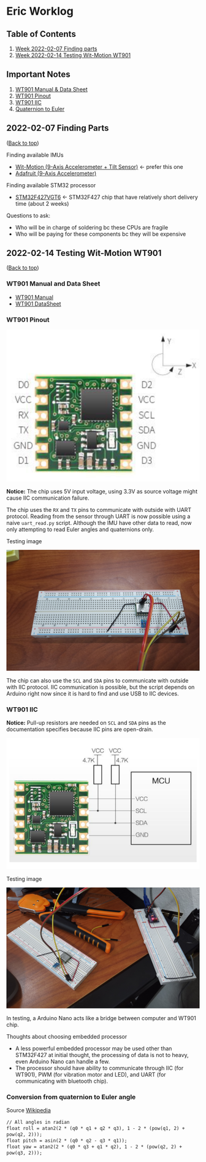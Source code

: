 # Eric Worklog

## Table of Contents

1. [Week 2022-02-07 Finding parts](#2022-02-07-finding-parts)
2. [Week 2022-02-14 Testing Wit-Motion WT901](#2022-02-14-testing-wit-motion-wt901)

## Important Notes

1. [WT901 Manual & Data Sheet](#wt901-manual-and-data-sheet)
2. [WT901 Pinout](#wt901-pinout)
3. [WT901 IIC](#wt901-iic)
4. [Quaternion to Euler](#conversion-from-quaternion-to-euler-angle)

## 2022-02-07 Finding Parts

([Back to top](#eric-worklog))

Finding available IMUs

- [Wit-Motion (9-Axis Accelerometer + Tilt Sensor)](https://www.amazon.com/Accelerometer-Acceleration-Gyroscope-Electronic-Magnetometer/dp/B07GBRTB5K?ref_=ast_sto_dp) <- prefer this one
- [Adafruit (9-Axis Accelerometer)](https://www.amazon.com/Adafruit-Absolute-Orientation-Fusion-Breakout/dp/B017PEIGIG/ref=asc_df_B017PEIGIG/?tag=hyprod-20&linkCode=df0&hvadid=312142335725&hvpos=&hvnetw=g&hvrand=10955145127703543807&hvpone=&hvptwo=&hvqmt=&hvdev=c&hvdvcmdl=&hvlocint=&hvlocphy=9022196&hvtargid=pla-442396583748&psc=1)

Finding available STM32 processor

- [STM32F427VGT6](https://www.aliexpress.com/item/1005003731146258.html?spm=a2g0o.productlist.0.0.6f1e5287woZzTa&algo_pvid=ef53fac1-0262-4ef9-8786-5a33670db49b&aem_p4p_detail=2022020920080515995579616864100133835795&algo_exp_id=ef53fac1-0262-4ef9-8786-5a33670db49b-1&pdp_ext_f=%7B%22sku_id%22%3A%2212000026964346600%22%7D&pdp_pi=-1%3B21.0%3B-1%3B-1%40salePrice%3BUSD%3Bsearch-mainSearch) <- STM32F427 chip that have relatively short delivery time (about 2 weeks)

Questions to ask:

- Who will be in charge of soldering bc these CPUs are fragile
- Who will be paying for these components bc they will be expensive

## 2022-02-14 Testing Wit-Motion WT901

([Back to top](#eric-worklog))

### WT901 Manual and Data Sheet

- [WT901 Manual](https://github.com/WITMOTION/WT901/blob/master/WT901%20Manual.pdf)
- [WT901 DataSheet](https://github.com/WITMOTION/WT901/blob/master/WT901%20Datasheet.pdf)

### WT901 Pinout

![WT901 Chip](WT901_chip.png)

**Notice:** The chip uses 5V input voltage, using 3.3V as source voltage might cause IIC communication failure.

The chip uses the `RX` and `TX` pins to communicate with outside with UART protocol. Reading from the sensor through UART is now possible using a naive `uart_read.py` script. Although the IMU have other data to read, now only attempting to read Euler angles and quaternions only.

Testing image

![WT901_UART](WT901_UART.jpg)

The chip can also use the `SCL` and `SDA` pins to communicate with outside with IIC protocol. IIC communication is possible, but the script depends on Arduino right now since it is hard to find and use USB to IIC devices.

### WT901 IIC

**Notice:** Pull-up resistors are needed on `SCL` and `SDA` pins as the documentation specifies because IIC pins are open-drain.

![WT901 IIC_config](WT901_IIC_config.png)

Testing image

![WT901_IIC](WT901_IIC.jpg)

In testing, a Arduino Nano acts like a bridge between computer and WT901 chip.

Thoughts about choosing embedded processor

- A less powerful embedded processor may be used other than STM32F427 at initial thought, the processing of data is not to heavy, even Arduino Nano can handle a few.
- The processor should have ability to communicate through IIC (for WT901), PWM (for vibration motor and LED), and UART (for communicating with bluetooth chip).

### Conversion from quaternion to Euler angle

Source [Wikipedia](https://en.wikipedia.org/wiki/Conversion_between_quaternions_and_Euler_angles#:~:text=cy%3B%0A%0A%20%20%20%20return%20q%3B%0A%7D-,Quaternion%20to%20Euler%20angles%20conversion,-%5Bedit%5D)

    // All angles in radian
    float roll = atan2(2 * (q0 * q1 + q2 * q3), 1 - 2 * (pow(q1, 2) + pow(q2, 2)));
    float pitch = asin(2 * (q0 * q2 - q3 * q1));
    float yaw = atan2(2 * (q0 * q3 + q1 * q2), 1 - 2 * (pow(q2, 2) + pow(q3, 2)));